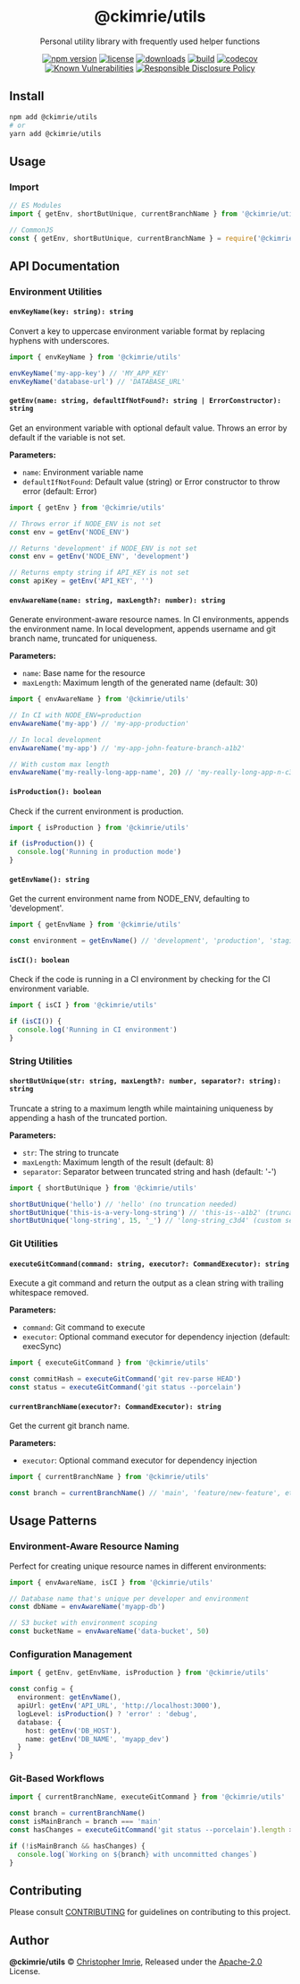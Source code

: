 <!-- markdownlint-disable -->

<p align="center"><h1 align="center">
  @ckimrie/utils
</h1>

<p align="center">
  Personal utility library with frequently used helper functions
</p>

<p align="center">
  <a href="https://www.npmjs.org/package/@ckimrie/utils"><img src="https://badgen.net/npm/v/@ckimrie/utils" alt="npm version"/></a>
  <a href="https://www.npmjs.org/package/@ckimrie/utils"><img src="https://badgen.net/npm/license/@ckimrie/utils" alt="license"/></a>
  <a href="https://www.npmjs.org/package/@ckimrie/utils"><img src="https://badgen.net/npm/dt/@ckimrie/utils" alt="downloads"/></a>
  <a href="https://github.com/ckimrie/@ckimrie/utils/actions?workflow=CI"><img src="https://github.com/ckimrie/@ckimrie/utils/workflows/CI/badge.svg" alt="build"/></a>
  <a href="https://codecov.io/gh/ckimrie/@ckimrie/utils"><img src="https://badgen.net/codecov/c/github/ckimrie/@ckimrie/utils" alt="codecov"/></a>
  <a href="https://snyk.io/test/github/ckimrie/@ckimrie/utils"><img src="https://snyk.io/test/github/ckimrie/@ckimrie/utils/badge.svg" alt="Known Vulnerabilities"/></a>
  <a href="./SECURITY.md"><img src="https://img.shields.io/badge/Security-Responsible%20Disclosure-yellow.svg" alt="Responsible Disclosure Policy" /></a>
</p>

## Install

```sh
npm add @ckimrie/utils
# or
yarn add @ckimrie/utils
```

## Usage

### Import

```typescript
// ES Modules
import { getEnv, shortButUnique, currentBranchName } from '@ckimrie/utils'

// CommonJS
const { getEnv, shortButUnique, currentBranchName } = require('@ckimrie/utils')
```

## API Documentation

### Environment Utilities

#### `envKeyName(key: string): string`

Convert a key to uppercase environment variable format by replacing hyphens with underscores.

```typescript
import { envKeyName } from '@ckimrie/utils'

envKeyName('my-app-key') // 'MY_APP_KEY'
envKeyName('database-url') // 'DATABASE_URL'
```

#### `getEnv(name: string, defaultIfNotFound?: string | ErrorConstructor): string`

Get an environment variable with optional default value. Throws an error by default if the variable is not set.

**Parameters:**
- `name`: Environment variable name
- `defaultIfNotFound`: Default value (string) or Error constructor to throw error (default: Error)

```typescript
import { getEnv } from '@ckimrie/utils'

// Throws error if NODE_ENV is not set
const env = getEnv('NODE_ENV')

// Returns 'development' if NODE_ENV is not set
const env = getEnv('NODE_ENV', 'development')

// Returns empty string if API_KEY is not set
const apiKey = getEnv('API_KEY', '')
```

#### `envAwareName(name: string, maxLength?: number): string`

Generate environment-aware resource names. In CI environments, appends the environment name. In local development, appends username and git branch name, truncated for uniqueness.

**Parameters:**
- `name`: Base name for the resource
- `maxLength`: Maximum length of the generated name (default: 30)

```typescript
import { envAwareName } from '@ckimrie/utils'

// In CI with NODE_ENV=production
envAwareName('my-app') // 'my-app-production'

// In local development
envAwareName('my-app') // 'my-app-john-feature-branch-a1b2'

// With custom max length
envAwareName('my-really-long-app-name', 20) // 'my-really-long-app-n-c3d4'
```

#### `isProduction(): boolean`

Check if the current environment is production.

```typescript
import { isProduction } from '@ckimrie/utils'

if (isProduction()) {
  console.log('Running in production mode')
}
```

#### `getEnvName(): string`

Get the current environment name from NODE_ENV, defaulting to 'development'.

```typescript
import { getEnvName } from '@ckimrie/utils'

const environment = getEnvName() // 'development', 'production', 'staging', etc.
```

#### `isCI(): boolean`

Check if the code is running in a CI environment by checking for the CI environment variable.

```typescript
import { isCI } from '@ckimrie/utils'

if (isCI()) {
  console.log('Running in CI environment')
}
```

### String Utilities

#### `shortButUnique(str: string, maxLength?: number, separator?: string): string`

Truncate a string to a maximum length while maintaining uniqueness by appending a hash of the truncated portion.

**Parameters:**
- `str`: The string to truncate
- `maxLength`: Maximum length of the result (default: 8)
- `separator`: Separator between truncated string and hash (default: '-')

```typescript
import { shortButUnique } from '@ckimrie/utils'

shortButUnique('hello') // 'hello' (no truncation needed)
shortButUnique('this-is-a-very-long-string') // 'this-is--a1b2' (truncated with hash)
shortButUnique('long-string', 15, '_') // 'long-string_c3d4' (custom separator)
```

### Git Utilities

#### `executeGitCommand(command: string, executor?: CommandExecutor): string`

Execute a git command and return the output as a clean string with trailing whitespace removed.

**Parameters:**
- `command`: Git command to execute
- `executor`: Optional command executor for dependency injection (default: execSync)

```typescript
import { executeGitCommand } from '@ckimrie/utils'

const commitHash = executeGitCommand('git rev-parse HEAD')
const status = executeGitCommand('git status --porcelain')
```

#### `currentBranchName(executor?: CommandExecutor): string`

Get the current git branch name.

**Parameters:**
- `executor`: Optional command executor for dependency injection

```typescript
import { currentBranchName } from '@ckimrie/utils'

const branch = currentBranchName() // 'main', 'feature/new-feature', etc.
```

## Usage Patterns

### Environment-Aware Resource Naming

Perfect for creating unique resource names in different environments:

```typescript
import { envAwareName, isCI } from '@ckimrie/utils'

// Database name that's unique per developer and environment
const dbName = envAwareName('myapp-db')

// S3 bucket with environment scoping
const bucketName = envAwareName('data-bucket', 50)
```

### Configuration Management

```typescript
import { getEnv, getEnvName, isProduction } from '@ckimrie/utils'

const config = {
  environment: getEnvName(),
  apiUrl: getEnv('API_URL', 'http://localhost:3000'),
  logLevel: isProduction() ? 'error' : 'debug',
  database: {
    host: getEnv('DB_HOST'),
    name: getEnv('DB_NAME', 'myapp_dev')
  }
}
```

### Git-Based Workflows

```typescript
import { currentBranchName, executeGitCommand } from '@ckimrie/utils'

const branch = currentBranchName()
const isMainBranch = branch === 'main'
const hasChanges = executeGitCommand('git status --porcelain').length > 0

if (!isMainBranch && hasChanges) {
  console.log(`Working on ${branch} with uncommitted changes`)
}
```

## Contributing

Please consult [CONTRIBUTING](./.github/CONTRIBUTING.md) for guidelines on contributing to this project.

## Author

**@ckimrie/utils** © [Christopher Imrie](https://github.com/ckimrie), Released under the [Apache-2.0](./LICENSE) License.